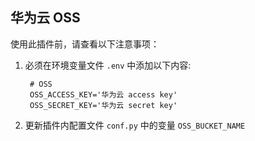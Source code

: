 ## 华为云 OSS

使用此插件前，请查看以下注意事项：

1. 必须在环境变量文件 `.env` 中添加以下内容:

   ```text
    # OSS
    OSS_ACCESS_KEY='华为云 access key'
    OSS_SECRET_KEY='华为云 secret key'
   ```

2. 更新插件内配置文件 `conf.py` 中的变量 `OSS_BUCKET_NAME`
